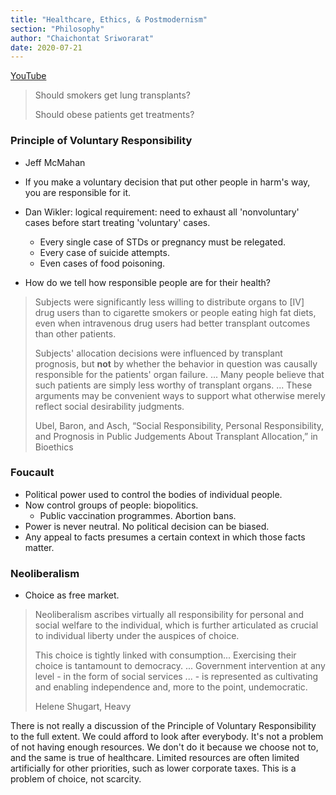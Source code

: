 ```yaml
---
title: "Healthcare, Ethics, & Postmodernism"
section: "Philosophy"
author: "Chaichontat Sriworarat"
date: 2020-07-21
---
```


[YouTube](https://www.youtube.com/watch?v=fnKQV7o4ucY)

> Should smokers get lung transplants?
>
> Should obese patients get treatments?

### Principle of Voluntary Responsibility

- Jeff McMahan

- If you make a voluntary decision that put other people in harm's way, you are responsible for it.

- Dan Wikler: logical requirement: need to exhaust all 'nonvoluntary' cases before start treating 'voluntary' cases.

  - Every single case of STDs or pregnancy must be relegated.
  - Every case of suicide attempts.
  - Even cases of food poisoning.

- How do we tell how responsible people are for their health?

  

> Subjects were significantly less willing to distribute organs to [IV] drug users than to cigarette smokers or people eating high fat diets, even when intravenous drug users had better transplant outcomes than other patients.
>
> Subjects' allocation decisions were influenced by transplant prognosis, but **not** by whether the behavior in question was causally responsible for the patients' organ failure. ... Many people believe that such patients are simply less worthy of transplant organs. ... These arguments may be convenient ways to support what otherwise merely reflect social desirability judgments.
>
> Ubel, Baron, and Asch, “Social Responsibility, Personal Responsibility, and Prognosis in Public Judgements About Transplant Allocation,” in Bioethics



### Foucault

* Political power used to control the bodies of individual people.
* Now control groups of people: biopolitics.
  * Public vaccination programmes. Abortion bans.
* Power is never neutral. No political decision can be biased.
* Any appeal to facts presumes a certain context in which those facts matter.



### Neoliberalism

* Choice as free market.

> Neoliberalism ascribes virtually all responsibility for personal and social welfare to the individual, which is further articulated as crucial to individual liberty under the auspices of choice.
>
> This choice is tightly linked with consumption... Exercising their choice is tantamount to democracy. ... Government intervention at any level - in the form of social services ... - is represented as cultivating and enabling independence and, more to the point, undemocratic.
>
> Helene Shugart, Heavy 



There is not really a discussion of the Principle of Voluntary Responsibility to the full extent. We could afford to look after everybody. It's not a problem of not having enough resources. We don't do it because we choose not to, and the same is true of healthcare. Limited resources are often limited artificially for other priorities, such as lower corporate taxes. This is a problem of choice, not scarcity.